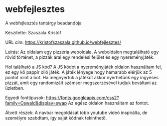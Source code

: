 # webfejlesztes
A webfejlesztés tantárgy beadandója

Készítette: Szaszala Kristóf

URL cím: https://kristofszaszala.github.io/webfejlesztes/

Leírás: 
Az oldalam egy pizzéria weboldala. A weboldalon megtalálható egy rövid történet, a pizzák árai egy rendelési felület és egy nyereményjáték.

Hol található a JS kód?
A JS kódot a nyereményjáték oldalon használtam fel, ez egy kő pappír olló játék. A játék lényege hogy hamarabb elérjük az 5 pontot mint a bot.
Ha megnyertük a játékot akkor nyerhetünk egy ingyeses pizzát, amit egy randomizált számsor megszerzésével tudjuk beváltani az üzletben.

Egyedi fonttípusok: https://fonts.googleapis.com/css2?family=Oswald&display=swap 
Az egész oldalon használtam az fontot.


Átvett részek:
A navbar megoldását több youtube videó inspirálta, de személyre szabdtam, így saját kódnak tekinthető.

